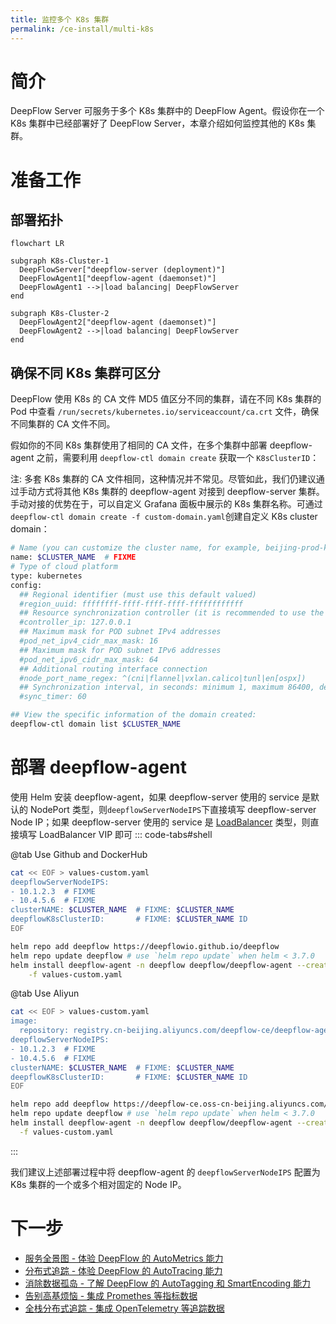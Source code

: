 ```yaml
---
title: 监控多个 K8s 集群
permalink: /ce-install/multi-k8s
---
```


# 简介

DeepFlow Server 可服务于多个 K8s 集群中的 DeepFlow Agent。假设你在一个 K8s 集群中已经部署好了 DeepFlow Server，本章介绍如何监控其他的 K8s 集群。

# 准备工作

## 部署拓扑

```mermaid
flowchart LR

subgraph K8s-Cluster-1
  DeepFlowServer["deepflow-server (deployment)"]
  DeepFlowAgent1["deepflow-agent (daemonset)"]
  DeepFlowAgent1 -->|load balancing| DeepFlowServer
end

subgraph K8s-Cluster-2
  DeepFlowAgent2["deepflow-agent (daemonset)"]
  DeepFlowAgent2 -->|load balancing| DeepFlowServer
end
```

## 确保不同 K8s 集群可区分

DeepFlow 使用 K8s 的 CA 文件 MD5 值区分不同的集群，请在不同 K8s 集群的 Pod 中查看 `/run/secrets/kubernetes.io/serviceaccount/ca.crt` 文件，确保不同集群的 CA 文件不同。

假如你的不同 K8s 集群使用了相同的 CA 文件，在多个集群中部署 deepflow-agent 之前，需要利用 `deepflow-ctl domain create` 获取一个 `K8sClusterID`：

注: 多套 K8s 集群的 CA 文件相同，这种情况并不常见。尽管如此，我们仍建议通过手动方式将其他 K8s 集群的 deepflow-agent 对接到 deepflow-server 集群。手动对接的优势在于，可以自定义 Grafana 面板中展示的 K8s 集群名称。可通过`deepflow-ctl domain create -f custom-domain.yaml`创建自定义 K8s cluster domain：

```bash
# Name (you can customize the cluster name, for example, beijing-prod-k8s)
name: $CLUSTER_NAME  # FIXME
# Type of cloud platform
type: kubernetes
config:
  ## Regional identifier (must use this default valued)
  #region_uuid: ffffffff-ffff-ffff-ffff-ffffffffffff
  ## Resource synchronization controller (it is recommended to use the default setting here)
  #controller_ip: 127.0.0.1
  ## Maximum mask for POD subnet IPv4 addresses
  #pod_net_ipv4_cidr_max_mask: 16
  ## Maximum mask for POD subnet IPv6 addresses
  #pod_net_ipv6_cidr_max_mask: 64
  ## Additional routing interface connection
  #node_port_name_regex: ^(cni|flannel|vxlan.calico|tunl|en[ospx])
  ## Synchronization interval, in seconds: minimum 1, maximum 86400, default 60
  #sync_timer: 60

## View the specific information of the domain created:
deepflow-ctl domain list $CLUSTER_NAME
```

# 部署 deepflow-agent

使用 Helm 安装 deepflow-agent，如果 deepflow-server 使用的 service 是默认的 NodePort 类型，则`deepflowServerNodeIPS`下直接填写 deepflow-server Node IP；如果 deepflow-server 使用的 service 是 [LoadBalancer](../04-best-practice/06-production-deployment.md/#优化deepflow-agent到deepflow-server的流量路径) 类型，则直接填写 LoadBalancer VIP 即可
::: code-tabs#shell

@tab Use Github and DockerHub

```bash
cat << EOF > values-custom.yaml
deepflowServerNodeIPS:
- 10.1.2.3  # FIXME
- 10.4.5.6  # FIXME
clusterNAME: $CLUSTER_NAME  # FIXME: $CLUSTER_NAME
deepflowK8sClusterID:       # FIXME: $CLUSTER_NAME ID
EOF

helm repo add deepflow https://deepflowio.github.io/deepflow
helm repo update deepflow # use `helm repo update` when helm < 3.7.0
helm install deepflow-agent -n deepflow deepflow/deepflow-agent --create-namespace \
    -f values-custom.yaml
```

@tab Use Aliyun

```bash
cat << EOF > values-custom.yaml
image:
  repository: registry.cn-beijing.aliyuncs.com/deepflow-ce/deepflow-agent
deepflowServerNodeIPS:
- 10.1.2.3  # FIXME
- 10.4.5.6  # FIXME
clusterNAME: $CLUSTER_NAME  # FIXME: $CLUSTER_NAME
deepflowK8sClusterID:       # FIXME: $CLUSTER_NAME ID
EOF

helm repo add deepflow https://deepflow-ce.oss-cn-beijing.aliyuncs.com/chart/stable
helm repo update deepflow # use `helm repo update` when helm < 3.7.0
helm install deepflow-agent -n deepflow deepflow/deepflow-agent --create-namespace \
  -f values-custom.yaml
```

:::

我们建议上述部署过程中将 deepflow-agent 的 `deepflowServerNodeIPS` 配置为 K8s 集群的一个或多个相对固定的 Node IP。


# 下一步

- [服务全景图 - 体验 DeepFlow 的 AutoMetrics 能力](../features/universal-map/auto-metrics/)
- [分布式追踪 - 体验 DeepFlow 的 AutoTracing 能力](../features/distributed-tracing/auto-tracing/)
- [消除数据孤岛 - 了解 DeepFlow 的 AutoTagging 和 SmartEncoding 能力](../features/auto-tagging/eliminate-data-silos/)
- [告别高基烦恼 - 集成 Promethes 等指标数据](../integration/input/metrics/metrics-auto-tagging/)
- [全栈分布式追踪 - 集成 OpenTelemetry 等追踪数据](../integration/input/tracing/full-stack-distributed-tracing/)
